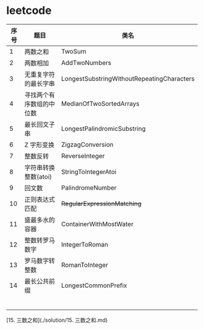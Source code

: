 # leetcode

| 序号 | 题目                     | 类名                                       |
| ---- | ------------------------ | ------------------------------------------ |
| 1    | 两数之和                 | TwoSum                                     |
| 2    | 两数相加                 | AddTwoNumbers                              |
| 3    | 无重复字符的最长字串     | LongestSubstringWithoutRepeatingCharacters |
| 4    | 寻找两个有序数组的中位数 | MedianOfTwoSortedArrays                    |
| 5    | 最长回文子串             | LongestPalindromicSubstring                |
| 6    | Z 字形变换               | ZigzagConversion                           |
| 7    | 整数反转                 | ReverseInteger                             |
| 8    | 字符串转换整数(atoi)     | StringToIntegerAtoi                        |
| 9    | 回文数                   | PalindromeNumber                           |
| 10   | 正则表达式匹配           | ~~RegularExpressionMatching~~              |
| 11   | 盛最多水的容器           | ContainerWithMostWater                     |
| 12   | 整数转罗马数字           | IntegerToRoman                             |
| 13   |罗马数字转整数|RomanToInteger|
| 14 |最长公共前缀|LongestCommonPrefix|
|  |||
|  |||
|  |||
|  |||
|  |||
|  |||



[15. 三数之和](./solution/15. 三数之和.md)

